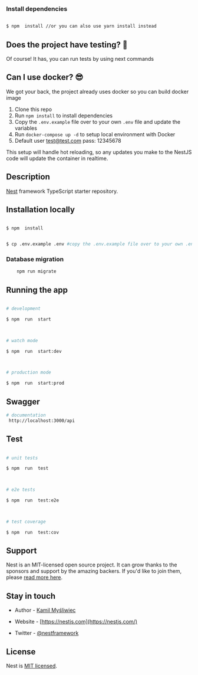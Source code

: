 ### Install dependencies
```bash

$ npm  install //or you can also use yarn install instead

```
## Does the project have testing? 🧐
Of course! It has, you can run tests by using next commands

## Can I use docker? 😎

We got your back, the project already uses docker so you can build docker image 
1.  Clone this repo
2.  Run  `npm install`  to install dependencies
3.  Copy the  `.env.example`  file over to your own  `.env`  file and update the variables
4.  Run  `docker-compose up -d`  to setup local environment with Docker
5. Default user test@test.com pass: 12345678


This setup will handle hot reloading, so any updates you make to the NestJS code will update the container in realtime.
<!--[![Backers on Open Collective]😎(https://opencollective.com/nest/backers/badge.svg)](https://opencollective.com/nest#backer)

[![Sponsors on Open Collective](https://opencollective.com/nest/sponsors/badge.svg)](https://opencollective.com/nest#sponsor)-->

  

## Description

  

[Nest](https://github.com/nestjs/nest) framework TypeScript starter repository.

  

## Installation locally

  

```bash

$ npm  install

```

```bash

$ cp .env.example .env #copy the .env.example file over to your own .env file and update the variables

```
### Database migration
```bash
    npm run migrate
```

## Running the app

  

```bash

# development

$ npm  run  start

  

# watch mode

$ npm  run  start:dev

  

# production mode

$ npm  run  start:prod

```

  ## Swagger

  

```bash
# documentation
 http://localhost:3000/api
```

## Test

  

```bash

# unit tests

$ npm  run  test

  

# e2e tests

$ npm  run  test:e2e

  

# test coverage

$ npm  run  test:cov

```

  

## Support

  

Nest is an MIT-licensed open source project. It can grow thanks to the sponsors and support by the amazing backers. If you'd like to join them, please [read more here](https://docs.nestjs.com/support).

  

## Stay in touch

  

- Author - [Kamil Myśliwiec](https://kamilmysliwiec.com)

- Website - [https://nestjs.com](https://nestjs.com/)

- Twitter - [@nestframework](https://twitter.com/nestframework)

  

## License

  

Nest is [MIT licensed](LICENSE).
